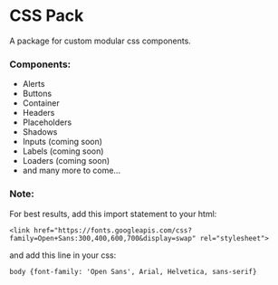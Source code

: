 # CSS Pack
A package for custom modular css components.

### Components:
- Alerts
- Buttons
- Container
- Headers
- Placeholders
- Shadows
- Inputs (coming soon)
- Labels (coming soon)
- Loaders (coming soon)
- and many more to come...

### Note:
For best results, add this import statement to your html: 
```
<link href="https://fonts.googleapis.com/css?family=Open+Sans:300,400,600,700&display=swap" rel="stylesheet">
```
and add this line in your css: 
```
body {font-family: 'Open Sans', Arial, Helvetica, sans-serif}
``` 